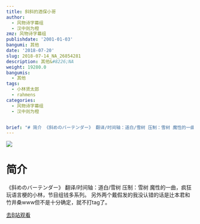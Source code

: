 ```yaml
---
title: 斜斜的酒保小哥
author:
  - 风物诗字幕组
  - 汉中则为橙
zmz: 风物诗字幕组
publishdate: '2001-01-03'
bangumi: 其他
date: '2018-07-20'
slug: 2018-07-14_NA_26854281
description: 其他&#8226;NA
weight: 19280.0
bangumis:
  - 其他
tags:
  - 小林贤太郎
  - rahmens
categories:
  - 风物诗字幕组
  - 汉中则为橙


brief: "# 简介 《斜めのバーテンダー》 翻译/时间轴：道白/雪树 压制：雪树 魔性的一曲，疯狂玩语言梗的小林，节目组钱多系列。 另外两个戴假发的我没认错的话是辻本君和竹井桑www但不是十分确定，就不打tag了。"
---
```

![](https://i.imgur.com/Jzn4mMD.jpg)
# 简介  
《斜めのバーテンダー》
翻译/时间轴：道白/雪树 压制：雪树
魔性的一曲，疯狂玩语言梗的小林，节目组钱多系列。
另外两个戴假发的我没认错的话是辻本君和竹井桑www但不是十分确定，就不打tag了。  

[去B站观看](https://www.bilibili.com/video/av26854281/)
 
